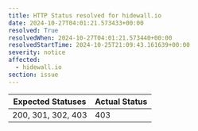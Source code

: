 ```yaml
---
title: HTTP Status resolved for hidewall.io
date: 2024-10-27T04:01:21.573433+00:00
resolved: True
resolvedWhen: 2024-10-27T04:01:21.573440+00:00
resolvedStartTime: 2024-10-25T21:09:43.161639+00:00
severity: notice
affected:
  - hidewall.io
section: issue
---
```


| Expected Statuses | Actual Status  |
|-------------------|----------------|
| 200, 301, 302, 403 | 403 |
